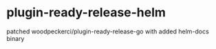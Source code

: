 # plugin-ready-release-helm
patched woodpeckerci/plugin-ready-release-go with added helm-docs binary
